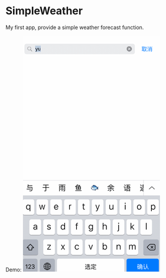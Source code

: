 # SimpleWeather
My first app, provide a simple weather forecast function.

Demo:
![image](https://github.com/SilentWalker/SimpleWeather/blob/master/screenshot.gif)
